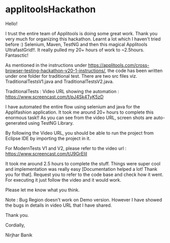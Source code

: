 # applitoolsHackathon

Hello!

I trust the entire team of Applitools is  doing some great work. Thank you very much for organizing this hackathon. Learnt a lot which I haven't tried before :) Selenium, Maven, TestNG and then this magical Applitools UltrafastGrid!!. It really pulled my 20+ hours of work to ~2.5hours. Fantasctic! 

As mentioned in the instructions under https://applitools.com/cross-browser-testing-hackathon-v20-1-instructions/, the code has been written under one folder for traditional test. There are two src files viz. TraditionalTestsV1.java and TraditionalTestsV2.java. 

TraditionalTests : Video URL showing the automation : https://www.screencast.com/t/pJ4Sk4TyK5zD

I have automated the entire flow using selenium and java for the Applifashion application. It took me around 20+ hours to complete this enormous task!! As you can see from the video URL, screen shots are auto-generated using TestNG Library. 

By following the Video URL, you should be able to run the project from Eclipse IDE by importing the project in it.

For ModernTests V1 and V2, please refer to the video url : https://www.screencast.com/t/J9GrEIiI

It took me around 2.5 hours to complete the stuff. Things were super cool and implementation was really easy [Documentation helped a lot! Thank you for that].  Request you to refer to the code base and check how it went. For executing it just follow the video and it would work.

Please let me know what you think. 

Note : Bug Region doesn't work on Demo version. However I have showed the bugs in details in video URL that I have shared.

Thank you.

Cordially,

Nirjhar Banik
